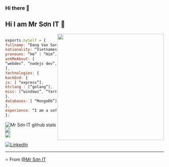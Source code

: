 ### Hi there 👋

### <h2> Hi I am Mr Sơn IT 👋 </h2>

<img align='right' src="https://i.pinimg.com/564x/8c/72/44/a83314c3a81731fe0a6651d6a541ffe0.jpg" width="338">

```js

exports.mySelf = {
fullname: “Dang Van Son”,
nationality: “Vietnamese”,
pronouns: “He” | “Him”,
askMeAbout: [
“webdev”, “nodejs dev”, “backend dev”, “javascript”, “mongodb”, “expressjs”
],
technologies: {
backEnd: {
js: [ “express”],
etclang : [“golang”],
misc: [“windows”, “Yarn”]
},
databases: [ “MongoDb”]
},
experience: “I am a software engineering student”
};

```

![Mr Sơn IT github stats](https://github-readme-stats.vercel.app/api?username=DangSon02&theme=radical&hide_border=false&include_all_commits=false&count_private=false)<br/>
![](https://github-readme-streak-stats.herokuapp.com/?user=DangSon02&theme=radical&hide_border=false)<br/>
![](https://github-readme-stats.vercel.app/api/top-langs/?username=DangSon02&theme=radical&hide_border=false&include_all_commits=false&count_private=false&layout=compact)

<a href="https://www.linkedin.com/in/s%C6%A1n-%C4%91%E1%BA%B7ng-aa88a0267/"><img src="https://img.shields.io/badge/LinkedIn-%230077B5.svg?&style=flat-square&logo=linkedin&logoColor=white" alt="LinkedIn"></a>

---

⭐️ From [@Mr Sơn IT](https://github.com/DangSon02)
